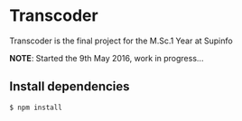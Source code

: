 # Transcoder

Transcoder is the final project for the M.Sc.1 Year at Supinfo

**NOTE**: Started the 9th May 2016, work in progress...

## Install dependencies

```sh
$ npm install
```
